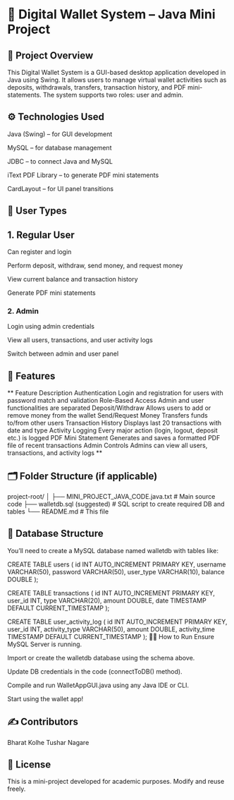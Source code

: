 

# **💼 Digital Wallet System – Java Mini Project**
## 📜 Project Overview 
This Digital Wallet System is a GUI-based desktop application developed in Java using Swing. It allows users to manage virtual wallet activities such as deposits, withdrawals, transfers, transaction history, and PDF mini-statements. The system supports two roles: user and admin.

## ⚙️ Technologies Used
Java (Swing) – for GUI development

MySQL – for database management

JDBC – to connect Java and MySQL

iText PDF Library – to generate PDF mini statements

CardLayout – for UI panel transitions

## 👤 User Types 
##  1. Regular User 
Can register and login

Perform deposit, withdraw, send money, and request money

View current balance and transaction history

Generate PDF mini statements

### 2. Admin 
Login using admin credentials

View all users, transactions, and user activity logs

Switch between admin and user panel

## 🔐 Features 
** Feature	Description
Authentication	Login and registration for users with password match and validation
Role-Based Access	Admin and user functionalities are separated
Deposit/Withdraw	Allows users to add or remove money from the wallet
Send/Request Money	Transfers funds to/from other users
Transaction History	Displays last 20 transactions with date and type
Activity Logging	Every major action (login, logout, deposit etc.) is logged
PDF Mini Statement	Generates and saves a formatted PDF file of recent transactions
Admin Controls	Admins can view all users, transactions, and activity logs **

## 🗂️ Folder Structure (if applicable) 

project-root/
│
├── MINI_PROJECT_JAVA_CODE.java.txt    # Main source code
├── walletdb.sql (suggested)           # SQL script to create required DB and tables
└── README.md                          # This file

## 🧱 Database Structure 
You’ll need to create a MySQL database named walletdb with tables like:


CREATE TABLE users (
    id INT AUTO_INCREMENT PRIMARY KEY,
    username VARCHAR(50),
    password VARCHAR(50),
    user_type VARCHAR(10),
    balance DOUBLE
);

CREATE TABLE transactions (
    id INT AUTO_INCREMENT PRIMARY KEY,
    user_id INT,
    type VARCHAR(20),
    amount DOUBLE,
    date TIMESTAMP DEFAULT CURRENT_TIMESTAMP
);

CREATE TABLE user_activity_log (
    id INT AUTO_INCREMENT PRIMARY KEY,
    user_id INT,
    activity_type VARCHAR(50),
    amount DOUBLE,
    activity_time TIMESTAMP DEFAULT CURRENT_TIMESTAMP
);
🏃‍♂️ How to Run
Ensure MySQL Server is running.

Import or create the walletdb database using the schema above.

Update DB credentials in the code (connectToDB() method).

Compile and run WalletAppGUI.java using any Java IDE or CLI.

Start using the wallet app!

## ✍️ Contributors 
 Bharat Kolhe
Tushar Nagare 

## 📄 License 
This is a mini-project developed for academic purposes. Modify and reuse freely.
